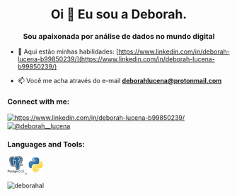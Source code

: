 <h1 align="center">Oi 👋 Eu sou a Deborah.</h1>
<h3 align="center">Sou apaixonada por análise de dados no mundo digital</h3>

- 📝 Aqui estão minhas habilidades: [https://www.linkedin.com/in/deborah-lucena-b99850239/](https://www.linkedin.com/in/deborah-lucena-b99850239/)

- 📫 Você me acha através do e-mail **deborahlucena@protonmail.com**

<h3 align="left">Connect with me:</h3>
<p align="left">
<a href="https://linkedin.com/in/https://www.linkedin.com/in/deborah-lucena-b99850239/" target="blank"><img align="center" src="https://raw.githubusercontent.com/rahuldkjain/github-profile-readme-generator/master/src/images/icons/Social/linked-in-alt.svg" alt="https://www.linkedin.com/in/deborah-lucena-b99850239/" height="30" width="40" /></a>
<a href="https://instagram.com/@deborah__lucena" target="blank"><img align="center" src="https://raw.githubusercontent.com/rahuldkjain/github-profile-readme-generator/master/src/images/icons/Social/instagram.svg" alt="@deborah__lucena" height="30" width="40" /></a>
</p>

<h3 align="left">Languages and Tools:</h3>
<p align="left"> <a href="https://www.postgresql.org" target="_blank" rel="noreferrer"> <img src="https://raw.githubusercontent.com/devicons/devicon/master/icons/postgresql/postgresql-original-wordmark.svg" alt="postgresql" width="40" height="40"/> </a> <a href="https://www.python.org" target="_blank" rel="noreferrer"> <img src="https://raw.githubusercontent.com/devicons/devicon/master/icons/python/python-original.svg" alt="python" width="40" height="40"/> </a> </p>

<p><img align="center" src="https://github-readme-stats.vercel.app/api/top-langs?username=deborahal&show_icons=true&locale=en&layout=compact" alt="deborahal" /></p>

 
 
<!---
- 👋 Hi, I’m @deborahal
- 👀 I’m interested in ...
- 🌱 I’m currently learning ...
- 💞️ I’m looking to collaborate on ...
- 📫 How to reach me ...

<!---
deborahal/deborahal is a ✨ special ✨ repository because its `README.md` (this file) appears on your GitHub profile.
You can click the Preview link to take a look at your changes.
--->
